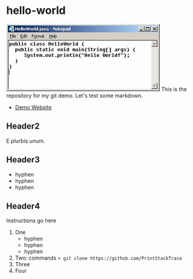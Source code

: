 # hello-world
![hello-world](helloworld.jpg)
This is the repository for my git demo. Let's test some markdown.
- [Demo Website](http://www.google.com)


## Header2
E plurbis unum.

## Header3
- hyphen
- hyphen
- hyphen

## Header4
Instructions go here

1. One
	- hyphen
	- hyphen
 	- hyphen
2. Two: commands `> git clone https://github.com/PrintStackTrace`
3. Three
4. Four
